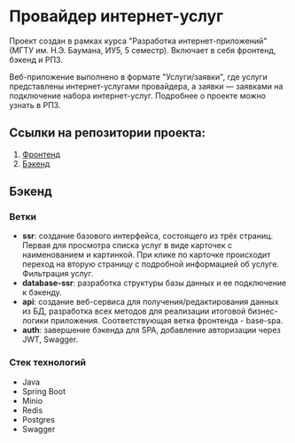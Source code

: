 # Провайдер интернет-услуг
Проект создан в рамках курса "Разработка интернет-приложений" (МГТУ им. Н.Э. Баумана, ИУ5, 5 семестр). Включает в себя фронтенд, бэкенд и РПЗ.

Веб-приложение выполнено в формате "Услуги/заявки", где услуги представлены интернет-услугами провайдера, а заявки — заявками на подключение набора интернет-услуг. Подробнее о проекте можно узнать в РПЗ.

## Ссылки на репозитории проекта:
1. [Фронтенд](https://github.com/vcreatorv/internet-service-provider-frontend)
2. [Бэкенд](https://github.com/vcreatorv/internet-service-provider-backend)

## Бэкенд

### Ветки
- **ssr**: создание базового интерфейса, состоящего из трёх страниц. Первая для просмотра списка услуг в виде карточек с наименованием и картинкой. При клике по карточке происходит переход на вторую страницу с подробной информацией об услуге. Фильтрация услуг.
- **database-ssr**: разработка структуры базы данных и ее подключение к бэкенду.
- **api**: создание веб-сервиса для получения/редактирования данных из БД, разработка всех методов для реализации итоговой бизнес-логики приложения. Соответствующая ветка фронтенда - base-spa.
- **auth**: завершение бэкенда для SPA, добавление авторизации через JWT, Swagger.

### Стек технологий
- Java
- Spring Boot
- Minio
- Redis
- Postgres
- Swagger

